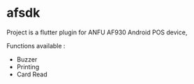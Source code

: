 # afsdk

Project is a flutter plugin for ANFU AF930 Android POS device,

Functions available : 

- Buzzer
- Printing
- Card Read


